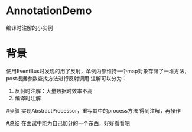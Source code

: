 # AnnotationDemo
编译时注解的小实例

# 背景
使用EventBus时发现的用了反射，单例内部维持一个map对象存储了一堆方法，post根据参数查找方法进行反射调用
注解可以分为：
1. 反射时注解：大量数据时效率不高
2. 编译时注解

#步骤
实现AbstractProcessor，重写其中的process方法
得到注解，再操作

#总结
在面试中能为自己加分的一个东西，好好看看吧 
